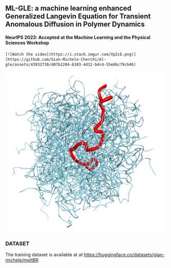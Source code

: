 ## ML-GLE: a machine learning enhanced Generalized Langevin Equation for Transient Anomalous Diffusion in Polymer Dynamics

#### NeurIPS 2023: Accepted at the Machine Learning and the Physical Sciences Workshop

```
[![Watch the video](https://i.stack.imgur.com/Vp2cE.png)](https://github.com/Gian-Michele-Cherchi/ml-gle/assets/43932730/d07b1204-6103-4d12-bdc4-55e6bc79cb46)
```


![1700335536342](image/README/1700335536342.png)

### DATASET

The training dataset is available at at https://huggingface.co/datasets/gian-michele/meltBR
